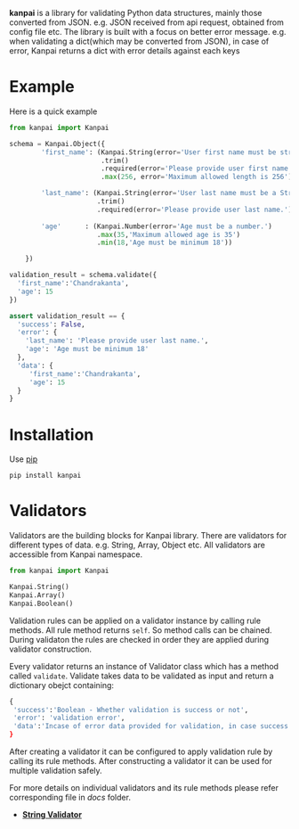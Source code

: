 **kanpai** is a library for validating Python data structures, mainly those converted from JSON. e.g. JSON received from api request, obtained from config file etc.
The library is built with a focus on better error message. e.g. when validating a dict(which may be converted from JSON), in case of error, Kanpai returns a dict with error details against each keys

# Example

Here is a quick example

```python
from kanpai import Kanpai

schema = Kanpai.Object({
        'first_name': (Kanpai.String(error='User first name must be string.')
                       .trim()
                       .required(error='Please provide user first name.')
                       .max(256, error='Maximum allowed length is 256')),

        'last_name': (Kanpai.String(error='User last name must be a String')
                      .trim()
                      .required(error='Please provide user last name.')),
        
        'age'      : (Kanpai.Number(error='Age must be a number.')
                      .max(35,'Maximum allowed age is 35')
                      .min(18,'Age must be minimum 18'))

    })

validation_result = schema.validate({
  'first_name':'Chandrakanta',
  'age': 15
})

assert validation_result == {
  'success': False,
  'error': {
    'last_name': 'Please provide user last name.',
    'age': 'Age must be minimum 18'
  },
  'data': {
     'first_name':'Chandrakanta',
     'age': 15
  }
}
```


# Installation


Use [pip](http://pip-installer.org)

    pip install kanpai


# Validators
Validators are the building blocks for Kanpai library. There are validators for different types of data. e.g. String, Array, Object etc. All validators are accessible from Kanpai namespace.

```python
from kanpai import Kanpai

Kanpai.String()
Kanpai.Array()
Kanpai.Boolean()
```
Validation rules can be applied on a validator instance by calling rule methods. All rule method returns `self`. So method calls can be chained. During validaton the rules are checked in order they are applied during validator construction.

Every validator returns an instance of Validator class which has a method called `validate`. Validate takes data to be validated as input and return a dictionary obejct containing:

```python
{
 'success':'Boolean - Whether validation is success or not',
 'error': 'validation error',
 'data':'Incase of error data provided for validation, in case success validated data
}
```
After creating a validator it can be configured to apply validation rule by calling its rule methods. 
After constructing a validator it can be used for multiple validation safely.

For more details on individual validators and its rule methods please refer corresponding file in *docs* folder. 

- **[String Validator](docs/stringvalidator.md#String-Validator)**